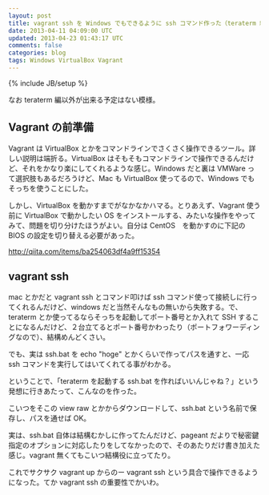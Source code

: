 ```yaml
---
layout: post
title: vagrant ssh を Windows でもできるように ssh コマンド作った（teraterm 編）
date: 2013-04-11 04:09:00 UTC
updated: 2013-04-23 01:43:17 UTC
comments: false
categories: blog
tags: Windows VirtualBox Vagrant
---
```

{% include JB/setup %}

なお teraterm 編以外が出来る予定はない模様。

## Vagrant の前準備
Vagrant は VirtualBox とかをコマンドラインでさくさく操作できるツール。詳しい説明は端折る。VirtualBox はそもそもコマンドラインで操作できるんだけど、それをかなり楽にしてくれるような感じ。Windows だと裏は VMWare って選択肢もあるだろうけど、Mac も VirtualBox 使ってるので、Windows でもそっちを使うことにした。

しかし、VirtualBox を動かすまでがなかなかハマる。とりあえず、Vagrant 使う前に VirtualBox で動かしたい OS をインストールする、みたいな操作をやってみて、問題を切り分けたほうがよい。自分は CentOS　を動かすのに下記の BIOS の設定を切り替える必要があった。

<http://qiita.com/items/ba254063df4a9ff15354>

## vagrant ssh
mac とかだと vagrant ssh とコマンド叩けば ssh コマンド使って接続しに行ってくれるんだけど、windows だと当然そんなもの無いから失敗する。で、teraterm とか使ってるならそっちを起動してポート番号とか入れて SSH することになるんだけど、２台立てるとポート番号かわったり（ポートフォワーディングなので）、結構めんどくさい。

でも、実は ssh.bat を echo "hoge" とかくらいで作ってパスを通すと、一応 ssh コマンドを実行してはいてくれてる事がわかる。

ということで、「teraterm を起動する ssh.bat を作ればいいんじゃね？」という発想に行きあたって、こんなのを作った。

<script src="https://gist.github.com/mirutover/5218955.js"></script>

こいつをそこの view raw とかからダウンロードして、ssh.bat という名前で保存し、パスを通せば OK。

実は、ssh.bat 自体は結構むかしに作ってたんだけど、pageant だよりで秘密鍵指定のオプションに対応したりをしてなかったので、そのあたりだけ書き加えた感じ。vagrant 無くてもこいつ結構役に立ってたり。

これでサクサク vagrant up からのー vagrant ssh という具合で操作できるようになった。てか vagrant ssh の重要性でかいわ。